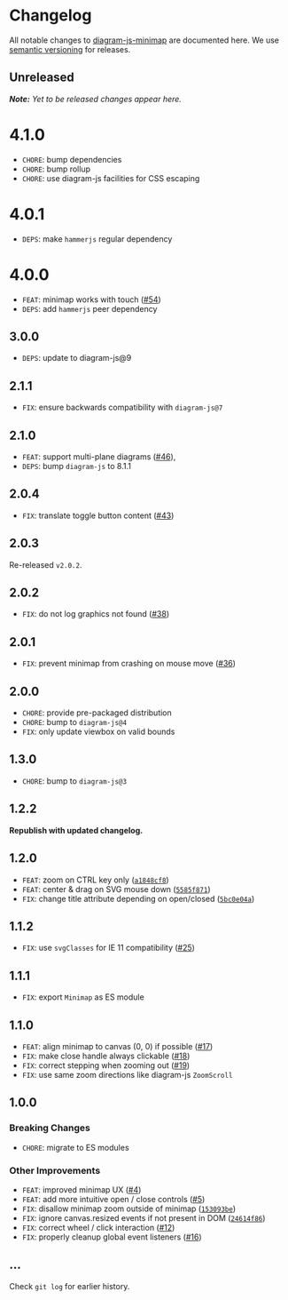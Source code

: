 # Changelog

All notable changes to [diagram-js-minimap](https://github.com/bpmn-io/diagram-js-minimap) are documented here. We use [semantic versioning](http://semver.org/) for releases.

## Unreleased

___Note:__ Yet to be released changes appear here._

# 4.1.0

* `CHORE`: bump dependencies
* `CHORE`: bump rollup
* `CHORE`: use diagram-js facilities for CSS escaping

# 4.0.1

* `DEPS`: make `hammerjs` regular dependency

# 4.0.0

* `FEAT`: minimap works with touch ([#54](https://github.com/bpmn-io/diagram-js-minimap/pull/54))
* `DEPS`: add `hammerjs` peer dependency

## 3.0.0

* `DEPS`: update to diagram-js@9

## 2.1.1

* `FIX`: ensure backwards compatibility with `diagram-js@7`

## 2.1.0

* `FEAT`: support multi-plane diagrams ([#46](https://github.com/bpmn-io/diagram-js-minimap/pull/46)),
* `DEPS`: bump `diagram-js` to 8.1.1

## 2.0.4

* `FIX`: translate toggle button content ([#43](https://github.com/bpmn-io/diagram-js-minimap/issues/43))

## 2.0.3

Re-released `v2.0.2`.

## 2.0.2

* `FIX`: do not log graphics not found ([#38](https://github.com/bpmn-io/diagram-js-minimap/issues/38))

## 2.0.1

* `FIX`: prevent minimap from crashing on mouse move ([#36](https://github.com/bpmn-io/diagram-js-minimap/issues/36))

## 2.0.0

* `CHORE`: provide pre-packaged distribution
* `CHORE`: bump to `diagram-js@4`
* `FIX`: only update viewbox on valid bounds

## 1.3.0

* `CHORE`: bump to `diagram-js@3`

## 1.2.2

__Republish with updated changelog.__

## 1.2.0

* `FEAT`: zoom on CTRL key only ([`a1848cf8`](https://github.com/bpmn-io/diagram-js-minimap/commit/a1848cf880478a74fb799422780df10f7e6d7d8f))
* `FEAT`: center & drag on SVG mouse down ([`5585f871`](https://github.com/bpmn-io/diagram-js-minimap/commit/5585f871933f6ec39d964907d6ab1a33d176cf8f))
* `FIX`: change title attribute depending on open/closed ([`5bc0e04a`](https://github.com/bpmn-io/diagram-js-minimap/commit/5bc0e04aedefb46f867b734aa9a303db3ea6c0b7))

## 1.1.2

* `FIX`: use `svgClasses` for IE 11 compatibility ([#25](https://github.com/bpmn-io/diagram-js-minimap/issues/25))

## 1.1.1

* `FIX`: export `Minimap` as ES module

## 1.1.0

* `FEAT`: align minimap to canvas (0, 0) if possible ([#17](https://github.com/bpmn-io/diagram-js-minimap/issues/17))
* `FIX`: make close handle always clickable ([#18](https://github.com/bpmn-io/diagram-js-minimap/issues/18))
* `FIX`: correct stepping when zooming out ([#19](https://github.com/bpmn-io/diagram-js-minimap/issues/19))
* `FIX`: use same zoom directions like diagram-js `ZoomScroll`

## 1.0.0

### Breaking Changes

* `CHORE`: migrate to ES modules

### Other Improvements

* `FEAT`: improved minimap UX ([#4](https://github.com/bpmn-io/diagram-js-minimap/issues/4))
* `FEAT`: add more intuitive open / close controls ([#5](https://github.com/bpmn-io/diagram-js-minimap/issues/5))
* `FIX`: disallow minimap zoom outside of minimap ([`153093be`](https://github.com/bpmn-io/diagram-js-minimap/commit/153093be7f9b3999d2b2653613db427aecb83687))
* `FIX`: ignore canvas.resized events if not present in DOM ([`24614f86`](https://github.com/bpmn-io/diagram-js-minimap/commit/24614f86856a7e1b75950ffbb1a96d2d11541b5c))
* `FIX`: correct wheel / click interaction ([#12](https://github.com/bpmn-io/diagram-js-minimap/issues/12))
* `FIX`: properly cleanup global event listeners ([#16](https://github.com/bpmn-io/diagram-js-minimap/issues/16))

## ...

Check `git log` for earlier history.